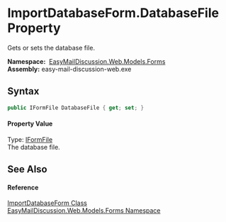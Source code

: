 ImportDatabaseForm.DatabaseFile Property
========================================
Gets or sets the database file.

  **Namespace:**  [EasyMailDiscussion.Web.Models.Forms][1]  
  **Assembly:** easy-mail-discussion-web.exe

Syntax
------

```csharp
public IFormFile DatabaseFile { get; set; }
```

#### Property Value
Type: [IFormFile][2]  
 The database file. 

See Also
--------

#### Reference
[ImportDatabaseForm Class][3]  
[EasyMailDiscussion.Web.Models.Forms Namespace][1]  

[1]: ../README.md
[2]: https://docs.microsoft.com/dotnet/api/microsoft.aspnetcore.http.iformfile
[3]: README.md